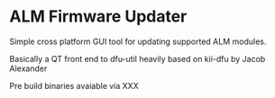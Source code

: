 ALM Firmware Updater
====================

Simple cross platform GUI tool for updating supported ALM modules.

Basically a QT front end to dfu-util heavily based on kii-dfu by Jacob Alexander

Pre build binaries avaiable via XXX